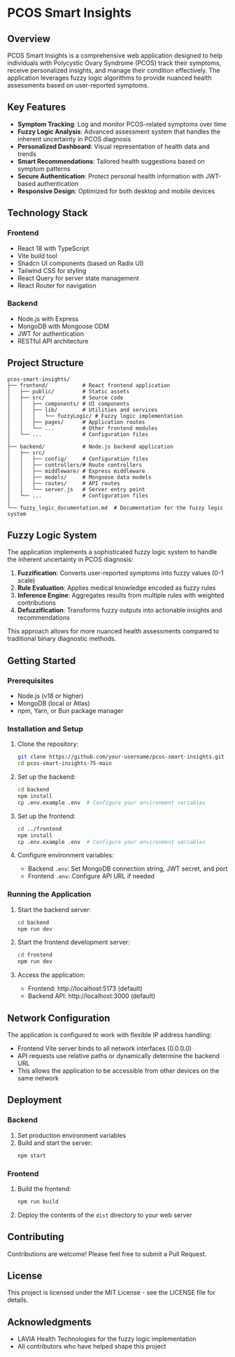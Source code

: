 # PCOS Smart Insights

## Overview

PCOS Smart Insights is a comprehensive web application designed to help individuals with Polycystic Ovary Syndrome (PCOS) track their symptoms, receive personalized insights, and manage their condition effectively. The application leverages fuzzy logic algorithms to provide nuanced health assessments based on user-reported symptoms.

## Key Features

- **Symptom Tracking**: Log and monitor PCOS-related symptoms over time
- **Fuzzy Logic Analysis**: Advanced assessment system that handles the inherent uncertainty in PCOS diagnosis
- **Personalized Dashboard**: Visual representation of health data and trends
- **Smart Recommendations**: Tailored health suggestions based on symptom patterns
- **Secure Authentication**: Protect personal health information with JWT-based authentication
- **Responsive Design**: Optimized for both desktop and mobile devices

## Technology Stack

### Frontend
- React 18 with TypeScript
- Vite build tool
- Shadcn UI components (based on Radix UI)
- Tailwind CSS for styling
- React Query for server state management
- React Router for navigation

### Backend
- Node.js with Express
- MongoDB with Mongoose ODM
- JWT for authentication
- RESTful API architecture

## Project Structure

```
pcos-smart-insights/
├── frontend/           # React frontend application
│   ├── public/         # Static assets
│   ├── src/            # Source code
│   │   ├── components/ # UI components
│   │   ├── lib/        # Utilities and services
│   │   │   └── fuzzyLogic/ # Fuzzy logic implementation
│   │   ├── pages/      # Application routes
│   │   └── ...         # Other frontend modules
│   └── ...             # Configuration files
│
├── backend/            # Node.js backend application
│   ├── src/
│   │   ├── config/     # Configuration files
│   │   ├── controllers/# Route controllers
│   │   ├── middleware/ # Express middleware
│   │   ├── models/     # Mongoose data models
│   │   ├── routes/     # API routes
│   │   └── server.js   # Server entry point
│   └── ...             # Configuration files
│
└── fuzzy_logic_documentation.md  # Documentation for the fuzzy logic system
```

## Fuzzy Logic System

The application implements a sophisticated fuzzy logic system to handle the inherent uncertainty in PCOS diagnosis:

1. **Fuzzification**: Converts user-reported symptoms into fuzzy values (0-1 scale)
2. **Rule Evaluation**: Applies medical knowledge encoded as fuzzy rules
3. **Inference Engine**: Aggregates results from multiple rules with weighted contributions
4. **Defuzzification**: Transforms fuzzy outputs into actionable insights and recommendations

This approach allows for more nuanced health assessments compared to traditional binary diagnostic methods.

## Getting Started

### Prerequisites

- Node.js (v18 or higher)
- MongoDB (local or Atlas)
- npm, Yarn, or Bun package manager

### Installation and Setup

1. Clone the repository:
   ```bash
   git clone https://github.com/your-username/pcos-smart-insights.git
   cd pcos-smart-insights-75-main
   ```

2. Set up the backend:
   ```bash
   cd backend
   npm install
   cp .env.example .env  # Configure your environment variables
   ```

3. Set up the frontend:
   ```bash
   cd ../frontend
   npm install
   cp .env.example .env  # Configure your environment variables
   ```

4. Configure environment variables:
   - Backend `.env`: Set MongoDB connection string, JWT secret, and port
   - Frontend `.env`: Configure API URL if needed

### Running the Application

1. Start the backend server:
   ```bash
   cd backend
   npm run dev
   ```

2. Start the frontend development server:
   ```bash
   cd frontend
   npm run dev
   ```

3. Access the application:
   - Frontend: http://localhost:5173 (default)
   - Backend API: http://localhost:3000 (default)

## Network Configuration

The application is configured to work with flexible IP address handling:

- Frontend Vite server binds to all network interfaces (0.0.0.0)
- API requests use relative paths or dynamically determine the backend URL
- This allows the application to be accessible from other devices on the same network

## Deployment

### Backend
1. Set production environment variables
2. Build and start the server:
   ```bash
   npm start
   ```

### Frontend
1. Build the frontend:
   ```bash
   npm run build
   ```
2. Deploy the contents of the `dist` directory to your web server

## Contributing

Contributions are welcome! Please feel free to submit a Pull Request.

## License

This project is licensed under the MIT License - see the LICENSE file for details.

## Acknowledgments

- LAVIA Health Technologies for the fuzzy logic implementation
- All contributors who have helped shape this project
